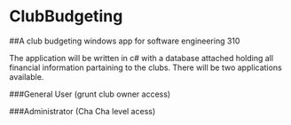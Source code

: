 # ClubBudgeting

##A club budgeting windows app for software engineering 310

The application will be written in c# with a database attached holding all financial information partaining to the clubs. There will be two applications available.

###General User (grunt club owner access)


###Administrator (Cha Cha level acess)